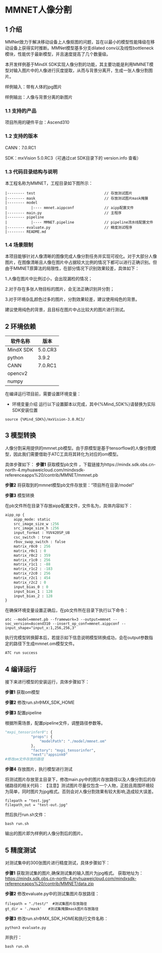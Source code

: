 # MMNET人像分割

## 1 介绍
MMNet致力于解决移动设备上人像抠图的问题，旨在以最小的模型性能降级在移动设备上获得实时推断。MMNet模型基多分支dilated conv以及线性bottleneck模块，性能优于最新模型，并且速度提高了几个数量级。

本开发样例基于MindX SDK实现人像分割的功能，其主要功能是利用MMNET模型对输入图片中的人像进行灰度提取，从而与背景分离开，生成一张人像分割图片。

样例输入：带有人体的jpg图片

样例输出：人像与背景分离的新图片

### 1.1 支持的产品

项目所用的硬件平台：Ascend310

### 1.2 支持的版本

CANN：7.0.RC1

SDK：mxVision 5.0.RC3（可通过cat SDK目录下的 version.info 查看）

### 1.3 代码目录结构与说明

本工程名称为MMNET，工程目录如下图所示：

```
|-------- test                                // 存放测试图片
|-------- mask                                // 存放测试图片mask掩膜
|-------- model
|           |---- mmnet.aippconf              // aipp配置文件
|-------- main.py                             // 主程序  
|-------- pipeline                               
|           |---- MMNET.pipeline              // pipeline流水线配置文件 
|-------- evaluate.py                         // 精度测试程序
|-------- README.md   
```

### 1.4 场景限制

本项目能够针对人像清晰的图像完成人像分割任务并实现可视化。对于大部分人像图片，在图像清晰且人像在图片中占据较大比例的情况下都可以进行正确识别。但由于MMNET原算法的局限性，在部分情况下识别效果较差，具体如下：

1.人像在图片中比例过小，会出现漏检的情况；

2.对于存在多张人物目标的图片，会无法正确识别并分割；

3.对于环境杂乱颜色过多的图片，分割效果较差，建议使用纯色的背景。

建议使用纯色的背景，且目标在图片中占比较大的图片进行测试。

## 2 环境依赖

| 软件名称  | 版本  |
| --------- | ----- |
| MindX SDK | 5.0.CR3 |
| python    | 3.9.2   |
| CANN      | 7.0.RC1  |
| opencv2   |       |
| numpy     |       |


在编译运行项目前，需要设置环境变量：

- 环境变量介绍
运行以下设置脚本以完成，其中{%Mind_SDK%}请替换为实际SDK安装位置

```
source {%Mind_SDK%}/mxVision-3.0.RC3/
```



## 3 模型转换
人像分割采用提供的mmnet.pb模型。由于原模型是基于tensorflow的人像分割模型，因此我们需要借助于ATC工具将其转化为对应的om模型。

具体步骤如下：
**步骤1** 获取模型pb文件
，下载链接为https://mindx.sdk.obs.cn-north-4.myhuaweicloud.com/mindxsdk-referenceapps%20/contrib/MMNET/mmnet.pb

**步骤2** 将获取到的mmnet模型pb文件存放至：“项目所在目录/model”

**步骤3** 模型转换

在pb文件所在目录下存放aipp配置文件，文件名为，具体内容如下：

```python
aipp_op {
    aipp_mode: static
    src_image_size_w :256
    src_image_size_h :256
    input_format : YUV420SP_U8
    csc_switch : true
    rbuv_swap_switch : false
    matrix_r0c0 : 256
    matrix_r0c1 : 0
    matrix_r0c2 : 359
    matrix_r1c0 : 256
    matrix_r1c1 : -88
    matrix_r1c2 : -183
    matrix_r2c0 : 256
    matrix_r2c1 : 454
    matrix_r2c2 : 0
    input_bias_0 : 0
    input_bias_1 : 128
    input_bias_2 : 128
}
```

在确保环境变量设置正确后，在pb文件所在目录下执行以下命令：

```
atc --model=mmnet.pb --framework=3 --output=mmnet --soc_version=Ascend310 --insert_op_conf=mmnet.aippconf --input_shape="input_x:1,256,256,3"
```

执行完模型转换脚本后，若提示如下信息说明模型转换成功，会在output参数指定的路径下生成mmnet.om模型文件。

```python
ATC run success  
```



## 4 编译运行

接下来进行模型的安装运行，具体步骤如下：

**步骤1** 获取om模型

**步骤2** 修改run.sh中MX_SDK_HOME


**步骤3** 配置pipeline

根据所需场景，配置pipeline文件，调整路径参数等。

```python
"mxpi_tensorinfer0": {
			"props": {
				"modelPath": "./model/mmnet.om"
			},
			"factory": "mxpi_tensorinfer",
			"next":"appsink0"
#修改om文件存放的路径
```

**步骤4** 存放图片，执行模型进行测试

将测试图片存放至主目录下，修改main.py中的图片存放路径以及人像分割后的存储路径的相关代码：
【注意】测试图片尽量仅包含一个人物，正脸且周围环境较为简单，同时图片为jpg格式。否则会对人像分割效果有较大影响,造成较大误差。

```
filepath = "test.jpg"
filepath_out = "test-out.jpg"
```

然后执行run.sh文件：

```
bash run.sh
```

输出的图片即为样例的人像分割后的图片。

## 5 精度测试

对测试集中的300张图片进行精度测试，具体步骤如下：

**步骤1** 获取测试集的图片,确保测试集的输入图片为jpg格式。
获取地址为：https://mindx.sdk.obs.cn-north-4.myhuaweicloud.com/mindxsdk-referenceapps%20/contrib/MMNET/data.zip

**步骤2** 修改evaluate.py中的测试集图片存放路径：

```
filepath = "./test/"  #测试集图片存放路径
gt_dir = './mask'   #测试集掩膜mask图片存放路径
```

**步骤3** 修改run.sh中MX_SDK_HOME和执行文件名称：

```
python3 evaluate.py
```

并执行：

```
bash run.sh
```


